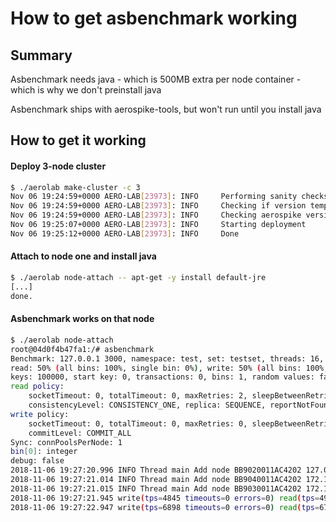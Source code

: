 # How to get asbenchmark working

## Summary

Asbenchmark needs java - which is 500MB extra per node container - which is why we don't preinstall java

Asbenchmark ships with aerospike-tools, but won't run until you install java

## How to get it working

#### Deploy 3-node cluster
```bash
$ ./aerolab make-cluster -c 3
Nov 06 19:24:59+0000 AERO-LAB[23973]: INFO     Performing sanity checks
Nov 06 19:24:59+0000 AERO-LAB[23973]: INFO     Checking if version template already exists
Nov 06 19:24:59+0000 AERO-LAB[23973]: INFO     Checking aerospike version
Nov 06 19:25:07+0000 AERO-LAB[23973]: INFO     Starting deployment
Nov 06 19:25:12+0000 AERO-LAB[23973]: INFO     Done
```

#### Attach to node one and install java
```bash
$ ./aerolab node-attach -- apt-get -y install default-jre
[...]
done.
```

#### Asbenchmark works on that node
```bash
$ ./aerolab node-attach
root@04d0f4b47fa1:/# asbenchmark
Benchmark: 127.0.0.1 3000, namespace: test, set: testset, threads: 16, workload: READ_UPDATE
read: 50% (all bins: 100%, single bin: 0%), write: 50% (all bins: 100%, single bin: 0%)
keys: 100000, start key: 0, transactions: 0, bins: 1, random values: false, throughput: unlimited
read policy:
    socketTimeout: 0, totalTimeout: 0, maxRetries: 2, sleepBetweenRetries: 0
    consistencyLevel: CONSISTENCY_ONE, replica: SEQUENCE, reportNotFound: false
write policy:
    socketTimeout: 0, totalTimeout: 0, maxRetries: 0, sleepBetweenRetries: 0
    commitLevel: COMMIT_ALL
Sync: connPoolsPerNode: 1
bin[0]: integer
debug: false
2018-11-06 19:27:20.996 INFO Thread main Add node BB9020011AC4202 127.0.0.1 3000
2018-11-06 19:27:21.014 INFO Thread main Add node BB9040011AC4202 172.17.0.4 3000
2018-11-06 19:27:21.015 INFO Thread main Add node BB9030011AC4202 172.17.0.3 3000
2018-11-06 19:27:21.945 write(tps=4845 timeouts=0 errors=0) read(tps=4907 timeouts=0 errors=0) total(tps=9752 timeouts=0 errors=0)
2018-11-06 19:27:22.947 write(tps=6898 timeouts=0 errors=0) read(tps=6764 timeouts=0 errors=0) total(tps=13662 timeouts=0 errors=0)
```
